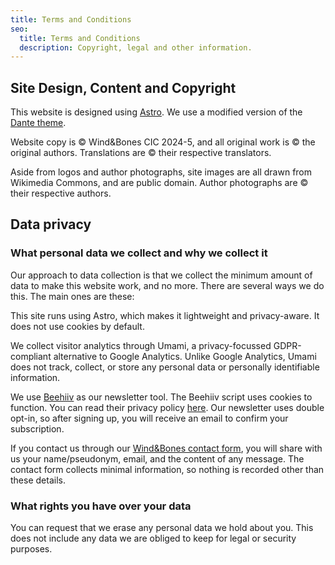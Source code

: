 ```yaml
---
title: Terms and Conditions
seo:
  title: Terms and Conditions
  description: Copyright, legal and other information.
---
```


## Site Design, Content and Copyright

This website is designed using [Astro](https://astro.build). We use a modified version of the [Dante theme](https://astro.build/themes/details/dante/).

Website copy is © Wind&Bones CIC 2024-5, and all original work is © the original authors. Translations are © their respective translators.

Aside from logos and author photographs, site images are all drawn from Wikimedia Commons, and are public domain. Author photographs are © their respective authors.

## Data privacy

### What personal data we collect and why we collect it

Our approach to data collection is that we collect the minimum amount of data to make this website work, and no more. There are several ways we do this. The main ones are these:

This site runs using Astro, which makes it lightweight and privacy-aware. It does not use cookies by default.

We collect visitor analytics through Umami, a privacy-focussed GDPR-compliant alternative to Google Analytics. Unlike Google Analytics, Umami does not track, collect, or store any personal data or personally identifiable information.

We use [Beehiiv](https://www.beehiiv.com/) as our newsletter tool. The Beehiiv script uses cookies to function. You can read their privacy policy [here](https://www.beehiiv.com/privacy). Our newsletter uses double opt-in, so after signing up, you will receive an email to confirm your subscription.

If you contact us through our [Wind&Bones contact form](https://www.windandbones.com/contact), you will share with us your name/pseudonym, email, and the content of any message. The contact form collects minimal information, so nothing is recorded other than these details.

### What rights you have over your data

You can request that we erase any personal data we hold about you. This does not include any data we are obliged to keep for legal or security purposes.
